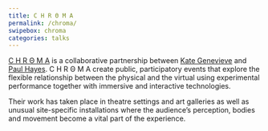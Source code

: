 ```yaml
---
title: C H R Θ M A
permalink: /chroma/
swipebox: chroma
categories: talks
---
```

[C H R Θ M A](http://chroma.space/) is a collaborative partnership between [Kate Genevieve](http://cargocollective.com/kategenevieve/About-Contact) and [Paul Hayes](https://github.com/paulhayes?tab=repositories). C H R Θ M A create public, participatory events that explore the flexible relationship between the physical and the virtual using experimental performance together with immersive and interactive technologies.

Their work has taken place in theatre settings and art galleries as well as unusual site-specific installations where the audience’s perception, bodies and movement become a vital part of the experience.
